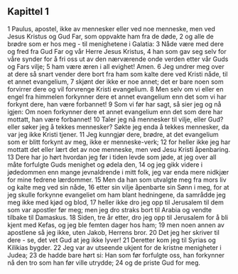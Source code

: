 ## Kapittel 1

1 Paulus, apostel, ikke av mennesker eller ved noe menneske, men ved Jesus Kristus og Gud Far, som oppvakte ham fra de døde,
2 og alle de brødre som er hos meg - til menighetene i Galatia:
3 Nåde være med dere og fred fra Gud Far og vår Herre Jesus Kristus,
4 han som gav seg selv for våre synder for å fri oss ut av den nærværende onde verden etter vår Guds og Fars vilje;
5 ham være æren i all evighet! Amen.
6 Jeg undrer meg over at dere så snart vender dere bort fra ham som kalte dere ved Kristi nåde, til et annet evangelium,
7 skjønt der ikke er noe annet; det er bare noen som forvirrer dere og vil forvrenge Kristi evangelium.
8 Men selv om vi eller en engel fra himmelen forkynner dere et annet evangelium enn det som vi har forkynt dere, han være forbannet!
9 Som vi før har sagt, så sier jeg og nå igjen: Om noen forkynner dere et annet evangelium enn det som dere har mottatt, han være forbannet!
10 Taler jeg nå mennesker til vilje, eller Gud? eller søker jeg å tekkes mennesker? Søkte jeg enda å tekkes mennesker, da var jeg ikke Kristi tjener.
11 Jeg kunngjør dere, brødre, at det evangelium som er blitt forkynt av meg, ikke er menneske-verk;
12 for heller ikke jeg har mottatt det eller lært det av noe menneske, men ved Jesu Kristi åpenbaring.
13 Dere har jo hørt hvordan jeg før i tiden levde som jøde, at jeg over all måte forfulgte Guds menighet og ødela den,
14 og jeg gikk videre i jødedommen enn mange jevnaldrende i mitt folk, jeg var enda mere nidkjær for mine fedrene lærdommer.
15 Men da han som utvalgte meg fra mors liv og kalte meg ved sin nåde,
16 etter sin vilje åpenbarte sin Sønn i meg, for at jeg skulle forkynne evangeliet om ham blant hedningene, da samrådde jeg meg ikke med kjød og blod,
17 heller ikke dro jeg opp til Jerusalem til dem som var apostler før meg; men jeg dro straks bort til Arabia og vendte tilbake til Damaskus.
18 Siden, tre år etter, dro jeg opp til Jerusalem for å bli kjent med Kefas, og jeg ble femten dager hos ham;
19 men noen annen av apostlene så jeg ikke, uten Jakob, Herrens bror.
20 Det jeg her skriver til dere - se, det vet Gud at jeg ikke lyver!
21 Deretter kom jeg til Syrias og Kilikias bygder.
22 Jeg var av utseende ukjent for de kristne menigheter i Judea;
23 de hadde bare hørt si: Han som før forfulgte oss, han forkynner nå den tro som han før ville utrydde;
24 og de priste Gud for meg.
